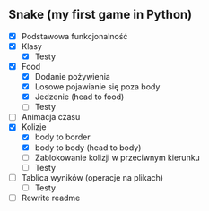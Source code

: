 ## Snake (my first game in Python)
* [x] Podstawowa funkcjonalność
* [x] Klasy
  * [x] Testy
* [x] Food
  * [x] Dodanie pożywienia
  * [x] Losowe pojawianie się poza body
  * [x] Jedzenie (head to food)
  * [ ] Testy
* [ ] Animacja czasu
* [x] Kolizje
  * [x] body to border
  * [x] body to body (head to body)
  * [ ] Zablokowanie kolizji w przeciwnym kierunku
  * [ ] Testy
* [ ] Tablica wyników (operacje na plikach)
  * [ ] Testy
* [ ] Rewrite readme
